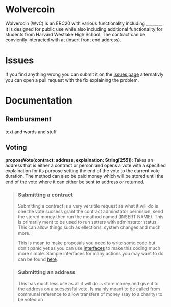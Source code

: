 # Wolvercoin

Wolvercoin (WvC) is an ERC20 with various functionality including ________. It is designed for public use while also including additional functionality for students from Harvard Westlake High School. The contract can be conviently interacted with at (insert front end address).

# Issues
If you find anything wrong you can submit it on the [issues page](https://github.com/HarvardWestlake/Wolvercoin/issues) alternativly you can open a pull request with the fix explaining the problem.

# Documentation

## Rembursment 

text and words and stuff


## Voting

**proposeVote(contract: address, explaination: String[255])**: Takes an address that is either a contract or person and opens a vote with a specified explaination for its purpose setting the end of the vote to the current vote duration. The method can also be paid money which will be stored until the end of the vote where it can either be sent to address or returned.

> ### Submitting a contract
> Submitting a contract is a very versitile request as what it will do is one the vote sucsess grant the contract adminstator permision, send the stored money then run the meathod named (INSERT NAME). This is primarily ment to be used to run setters with adminstator status. This can allow things such as ellections, system changes and much more.
>
> This is mean to make proposals you need to write some code but don't panic yet as you can use [interfaces](https://vyper.readthedocs.io/en/stable/interfaces.html) to make this coding much more simple. Sample interfaces for many actions you may want to do can be found [here](https://youtu.be/dQw4w9WgXcQ).

> ### Submitting an address
> This has much less use as all it will do is store money and give it to the address on a sucsessful vote. Is mainly meant to be called from communal reference to allow transfers of money (say to a charity) to be voted on

